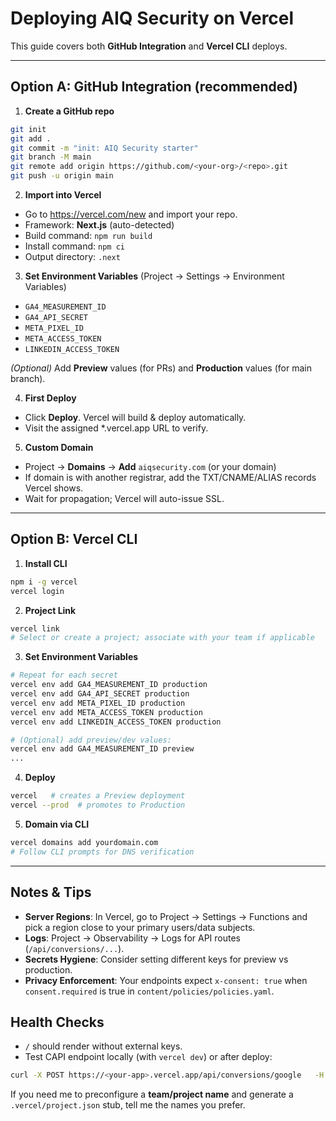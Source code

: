 # Deploying AIQ Security on Vercel

This guide covers both **GitHub Integration** and **Vercel CLI** deploys.

---

## Option A: GitHub Integration (recommended)

1) **Create a GitHub repo**
```bash
git init
git add .
git commit -m "init: AIQ Security starter"
git branch -M main
git remote add origin https://github.com/<your-org>/<repo>.git
git push -u origin main
```

2) **Import into Vercel**
- Go to https://vercel.com/new and import your repo.
- Framework: **Next.js** (auto-detected)
- Build command: `npm run build`
- Install command: `npm ci`
- Output directory: `.next`

3) **Set Environment Variables** (Project → Settings → Environment Variables)
- `GA4_MEASUREMENT_ID`
- `GA4_API_SECRET`
- `META_PIXEL_ID`
- `META_ACCESS_TOKEN`
- `LINKEDIN_ACCESS_TOKEN`

*(Optional)* Add **Preview** values (for PRs) and **Production** values (for main branch).

4) **First Deploy**
- Click **Deploy**. Vercel will build & deploy automatically.
- Visit the assigned *.vercel.app URL to verify.

5) **Custom Domain**
- Project → **Domains** → **Add** `aiqsecurity.com` (or your domain)
- If domain is with another registrar, add the TXT/CNAME/ALIAS records Vercel shows.
- Wait for propagation; Vercel will auto-issue SSL.

---

## Option B: Vercel CLI

1) **Install CLI**
```bash
npm i -g vercel
vercel login
```

2) **Project Link**
```bash
vercel link
# Select or create a project; associate with your team if applicable
```

3) **Set Environment Variables**
```bash
# Repeat for each secret
vercel env add GA4_MEASUREMENT_ID production
vercel env add GA4_API_SECRET production
vercel env add META_PIXEL_ID production
vercel env add META_ACCESS_TOKEN production
vercel env add LINKEDIN_ACCESS_TOKEN production

# (Optional) add preview/dev values:
vercel env add GA4_MEASUREMENT_ID preview
...
```

4) **Deploy**
```bash
vercel   # creates a Preview deployment
vercel --prod  # promotes to Production
```

5) **Domain via CLI**
```bash
vercel domains add yourdomain.com
# Follow CLI prompts for DNS verification
```

---

## Notes & Tips

- **Server Regions**: In Vercel, go to Project → Settings → Functions and pick a region close to your primary users/data subjects.
- **Logs**: Project → Observability → Logs for API routes (`/api/conversions/...`).
- **Secrets Hygiene**: Consider setting different keys for preview vs production.
- **Privacy Enforcement**: Your endpoints expect `x-consent: true` when `consent.required` is true in `content/policies/policies.yaml`.

## Health Checks

- `/` should render without external keys.
- Test CAPI endpoint locally (with `vercel dev`) or after deploy:
```bash
curl -X POST https://<your-app>.vercel.app/api/conversions/google   -H 'x-consent: true' -H 'Content-Type: application/json'   -d '{"client_id":"123.456","events":[{"name":"purchase","params":{"value":9.99,"currency":"USD"}}]}'
```

If you need me to preconfigure a **team/project name** and generate a `.vercel/project.json` stub, tell me the names you prefer.
